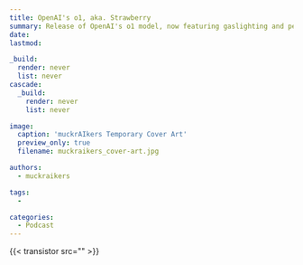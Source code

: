 ```yaml
---
title: OpenAI's o1, aka. Strawberry
summary: Release of OpenAI's o1 model, now featuring gaslighting and personification
date: 
lastmod: 

_build:
  render: never
  list: never
cascade:
  _build:
    render: never
    list: never

image:
  caption: 'muckrAIkers Temporary Cover Art'
  preview_only: true
  filename: muckraikers_cover-art.jpg

authors:
  - muckraikers

tags:
  - 

categories: 
  - Podcast
---
```


<div style="text-align: justify">

{{< transistor src="" >}}
</div>
